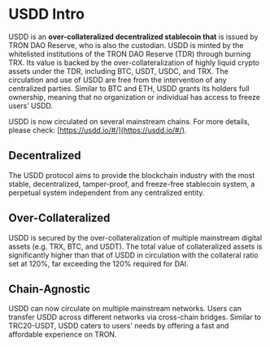 # USDD Intro

USDD is an **over-collateralized decentralized stablecoin that** is issued by TRON DAO Reserve, who is also the custodian. USDD is minted by the whitelisted institutions of the TRON DAO Reserve (TDR) through burning TRX. Its value is backed by the over-collateralization of highly liquid crypto assets under the TDR, including BTC, USDT, USDC, and TRX. The circulation and use of USDD are free from the intervention of any centralized parties. Similar to BTC and ETH, USDD grants its holders full ownership, meaning that no organization or individual has access to freeze users’ USDD.



USDD is now circulated on several mainstream chains. For more details, please check: [https://usdd.io/#/](https://usdd.io/#/).

## **Decentralized**

The USDD protocol aims to provide the blockchain industry with the most stable, decentralized, tamper-proof, and freeze-free stablecoin system, a perpetual system independent from any centralized entity.

## **Over-Collateralized**

USDD is secured by the over-collateralization of multiple mainstream digital assets (e.g. TRX, BTC, and USDT). The total value of collateralized assets is significantly higher than that of USDD in circulation with the collateral ratio set at 120%, far exceeding the 120% required for DAI.

## **Chain-Agnostic**

USDD can now circulate on multiple mainstream networks. Users can transfer USDD across different networks via cross-chain bridges. Similar to TRC20-USDT, USDD caters to users' needs by offering a fast and affordable experience on TRON.



